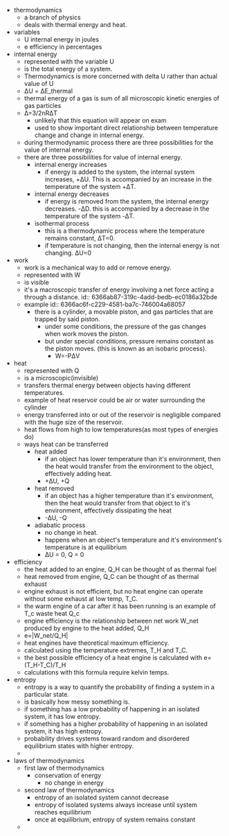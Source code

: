 - thermodynamics
	- a branch of physics
	- deals with thermal energy and heat.
- variables
	- U internal energy   in joules
	- e  efficiency           in percentages
- internal energy
	- represented with the variable U
	- is the total energy of a system.
	- Thermodynamics is more concerned with delta U rather than actual value of U
	- ΔU = ΔE_thermal
	- thermal energy of a gas is sum of all microscopic kinetic energies of gas particles
	- Δ=3/2nRΔT
		- unlikely that this equation will appear on exam
		- used to show important direct relationship between temperature change and change in internal energy.
	- during thermodynamic process there are three possibilities for the value of internal energy.
	- there are three possibilities for value of internal energy.
		- internal energy increases
			- if energy is added to the system, the internal system increases, +ΔU. This is accompanied by an increase in the temperature of the system +ΔT.
		- internal energy decreases
			- if energy is removed from the system, the internal energy decreases. -ΔD. this is accompanied by a decrease in the temperature of the system -ΔT.
		- isothermal process
			- this is a thermodynamic process where the temperature remains constant, ΔT=0.
			- if temperature is not changing, then the internal energy is not changing. ΔU=0
- work
	- work is a mechanical way to add or remove energy.
	- represented with W
	- is visible
	- it's a macroscopic transfer of energy involving a net force acting a through a distance.
	  id:: 6366ab87-319c-4add-bedb-ec0186a32bde
	- example
	  id:: 6366ac6f-c229-4581-ba7c-746004a68057
		- there is a cylinder, a movable piston, and gas particles that are trapped by said piston.
			- under some conditions, the pressure of the gas changes when work moves the piston.
			- but under special conditions, pressure remains constant as the piston moves. (this is known as an isobaric process).
				- W=-PΔV
- heat
	- represented with Q
	- is a microscopic(invisible)
	- transfers thermal energy between objects having different temperatures.
	- example of heat reservoir could be air or water surrounding the cylinder
	- energy transferred into or out of the reservoir is negligible compared with the huge size of the reservoir.
	- heat flows from high to low temperatures(as most types of energies do)
	- ways heat can be transferred
		- heat added
			- if an object has lower temperature than it's environment, then the heat would transfer from the environment to the object, effectively adding heat.
			- +ΔU, +Q
		- heat removed
			- if an object has a higher temperature than it's environment, then the heat would transfer from that object to it's environment, effectively dissipating the heat
			- -ΔU, -Q
		- adiabatic process
			- no change in heat.
			- happens when an object's temperature and it's environment's temperature is at equilibrium
			- ΔU = 0, Q = 0
- efficiency
	- the heat added to an engine, Q_H can be thought of as thermal fuel
	- heat removed from engine, Q_C can be thought of as thermal exhaust
	- engine exhaust is not efficient, but no heat engine can operate without some exhaust at low temp, T_C.
	- the warm engine of a car after it has been running is an example of T_c waste heat Q_c
	- engine efficiency is the relationship between net work W_net produced by engine to the heat added, Q_H
	- e=|W_net/Q_H|
	- heat engines have theoretical maximum efficiency.
	- calculated using the temperature extremes, T_H and T_C.
	- the best possible efficiency of a heat engine is calculated with e=(T_H-T_C)/T_H
	- calculations with this formula require kelvin temps.
- entropy
	- entropy is a way to quantify the probability of finding a system in a particular state.
	- is basically how messy something is.
	- if something has a low probability of happening in an isolated system, it has low entropy.
	- if something has a higher probability of happening in an isolated system, it has high entropy.
	- probability drives systems toward random and disordered equilibrium states with higher entropy.
	-
- laws of thermodynamics
	- first law of thermodynamics
		- conservation of energy
			- no change in energy
	- second law of thermodynamics
		- entropy of an isolated system cannot decrease
		- entropy of isolated systems always increase until system reaches equilibrium
		- once at equilibrium, entropy of system remains constant
	-